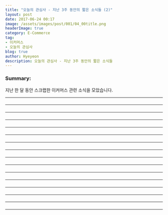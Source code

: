 ```yaml
---
title: "오늘의 관심사 - 지난 3주 동안의 짧은 소식들 (2)"
layout: post
date: 2017-06-24 00:17
image: /assets/images/post/001/04_00title.png
headerImage: true
category: E-Commerce
tag:
- 이커머스
- 오늘의 관심사
blog: true
author: Hyeyeon
description: 오늘의 관심사 - 지난 3주 동안의 짧은 소식들
---
```


### Summary:

지난 한 달 동안 스크랩한 이커머스 관련 소식을 모았습니다.

---

###

#### []()


---

###

#### []()


---

###

#### []()


---

###

#### []()


---

###

#### []()


---

###

#### []()


---
###

#### []()


---

###

#### []()


---

###

#### []()


---
###

#### []()


---

###

#### []()


---

###

#### []()


---
###

#### []()


---

###

#### []()


---

###

#### []()


---
